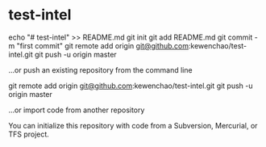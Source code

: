 # test-intel
echo "# test-intel" >> README.md
git init
git add README.md
git commit -m "first commit"
git remote add origin git@github.com:kewenchao/test-intel.git
git push -u origin master

…or push an existing repository from the command line

git remote add origin git@github.com:kewenchao/test-intel.git
git push -u origin master

…or import code from another repository

You can initialize this repository with code from a Subversion, Mercurial, or TFS project.
